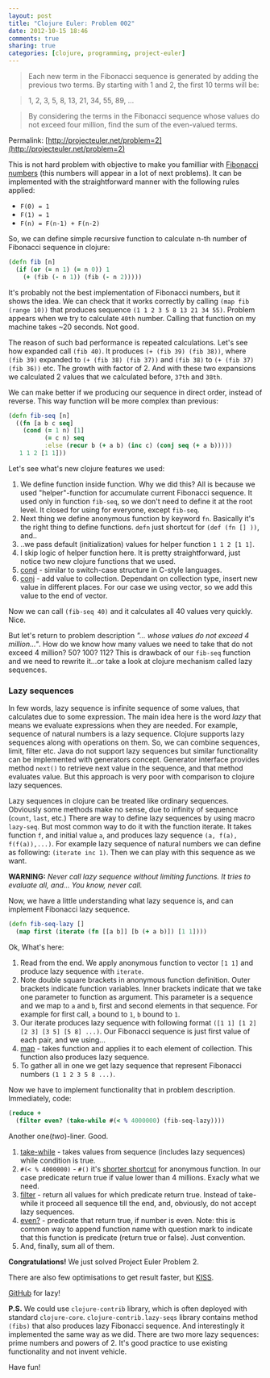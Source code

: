 ```yaml
---
layout: post
title: "Clojure Euler: Problem 002"
date: 2012-10-15 18:46
comments: true
sharing: true
categories: [clojure, programming, project-euler]
---
```


> Each new term in the Fibonacci sequence is generated by adding the previous two terms. By starting with 1 and 2, the first 10 terms will be:

> 1, 2, 3, 5, 8, 13, 21, 34, 55, 89, ...

> By considering the terms in the Fibonacci sequence whose values do not exceed four million, find the sum of the even-valued terms.

Permalink: [http://projecteuler.net/problem=2](http://projecteuler.net/problem=2)

<!-- more -->

This is not hard problem with objective to make you familliar with [Fibonacci numbers](http://en.wikipedia.org/wiki/Fibonacci_number)
(this numbers will appear in a lot of next problems). It can be implemented with the straightforward manner with the following rules applied:

* `F(0) = 1`
* `F(1) = 1`
* `F(n) = F(n-1) + F(n-2)`

So, we can define simple recursive function to calculate n-th number of Fibonacci sequence in clojure:

``` clojure
(defn fib [n]
  (if (or (= n 1) (= n 0)) 1
    (+ (fib (- n 1)) (fib (- n 2)))))
```

It's probably not the best implementation of Fibonacci numbers, but it shows the idea.
We can check that it works correctly by calling `(map fib (range 10))` that produces sequence `(1 1 2 3 5 8 13 21 34 55)`.
Problem appears when we try to calculate `40th` number. Calling that function on my machine takes ~20 seconds. Not good.

The reason of such bad performance is repeated calculations. Let's see how expanded call `(fib 40)`.
It produces `(+ (fib 39) (fib 38))`, where `(fib 39)` expanded to `(+ (fib 38) (fib 37))` and `(fib 38)` to `(+ (fib 37) (fib 36))` etc.
The growth with factor of 2. And with these two expansions we calculated 2 values that we calculated before, `37th` and `38th`.

We can make better if we producing our sequence in direct order, instead of reverse. This way function will be more complex than previous:

``` clojure
(defn fib-seq [n]
  ((fn [a b c seq]
    (cond (= 1 n) [1]
          (= c n) seq
          :else (recur b (+ a b) (inc c) (conj seq (+ a b)))))
   1 1 2 [1 1]))
```

Let's see what's new clojure features we used:

1. We define function inside function. Why we did this? All is because we used "helper"-function for accumulate current Fibonacci sequence.
It used only in function `fib-seq`, so we don't need to define it at the root level. It closed for using for everyone, except `fib-seq`.
2. Next thing we define anonymous function by keyword `fn`. Basically it's the right thing to define functions. `defn` just shortcut for `(def (fn [] ))`, and..
3. ..we pass default (initialization) values for helper function `1 1 2 [1 1]`.
4. I skip logic of helper function here. It is pretty straightforward, just notice two new clojure functions that we used.
5. [cond](http://clojuredocs.org/clojure_core/clojure.core/cond) - similar to switch-case structure in C-style languages.
6. [conj](http://clojuredocs.org/clojure_core/clojure.core/conj) - add value to collection. Dependant on collection type,
insert new value in different places. For our case we using vector, so we add this value to the end of vector.

Now we can call `(fib-seq 40)` and it calculates all 40 values very quickly. Nice.

But let's return to problem description *"... whose values do not exceed 4 million..."*.
How do we know how many values we need to take that do not exceed 4 million? 50? 100? 112?
This is drawback of our `fib-seq` function and we need to rewrite it...or take a look at clojure mechanism called lazy sequences.

### Lazy sequences

In few words, lazy sequence is infinite sequence of some values, that calculates due to some expression.
The main idea here is the word *lazy* that means we evaluate expressions when they are needed.
For example, sequence of natural numbers is a lazy sequence. Clojure supports lazy sequences along with operations on them.
So, we can combine sequences, limit, filter etc. Java do not support lazy sequences but similar functionality can be implemented with generators concept.
Generator interface provides method `next()` to retrieve next value in the sequence, and that method evaluates value.
But this approach is very poor with comparison to clojure lazy sequences.

Lazy sequences in clojure can be treated like ordinary sequences. Obviously some methods make no sense, due to infinity of sequence (`count`, `last`, etc.)
There are way to define lazy sequences by using macro `lazy-seq`. But most common way to do it with the function iterate.
It takes function `f`, and initial value `a`, and produces lazy sequence `(a, f(a), f(f(a)),...)`.
For example lazy sequence of natural numbers we can define as following: `(iterate inc 1)`. Then we can play with this sequence as we want.

**WARNING:** *Never call lazy sequence without limiting functions. It tries to evaluate all, and... You know, never call.*

Now, we have a little understanding what lazy sequence is, and can implement Fibonacci lazy sequence.

``` clojure
(defn fib-seq-lazy []
  (map first (iterate (fn [[a b]] [b (+ a b)]) [1 1])))
```

Ok, What's here:

1. Read from the end. We apply anonymous function to vector `[1 1]` and produce lazy sequence with `iterate`.
2. Note double square brackets in anonymous function definition. Outer brackets indicate function variables.
Inner brackets indicate that we take one parameter to function as argument.
This parameter is a sequence and we map to `a` and `b`, first and second elements in that sequence.
For example for first call, `a` bound to `1`, `b` bound to `1`.
3. Our iterate produces lazy sequence with following format `([1 1] [1 2] [2 3] [3 5] [5 8] ...)`.
Our Fibonacci sequence is just first value of each pair, and we using...
4. [map](http://clojuredocs.org/clojure_core/clojure.core/map) - takes function and applies it to each element of collection.
This function also produces lazy sequence.
5. To gather all in one we get lazy sequence that represent Fibonacci numbers `(1 1 2 3 5 8 ...)`.

Now we have to implement functionality that in problem description. Immediately, code:

``` clojure
(reduce +
  (filter even? (take-while #(< % 4000000) (fib-seq-lazy))))
```

Another one(*two*)-liner. Good.

1. [take-while](http://clojuredocs.org/clojure_core/clojure.core/take-while) - takes values from sequence (includes lazy sequences) while condition is true.
2. `#(< % 4000000)` - `#()` it's [shorter shortcut](http://en.wikipedia.org/wiki/Tautology_%28rhetoric%29) for anonymous function.
In our case predicate return true if value lower than 4 millions. Exacly what we need.
3. [filter](http://clojuredocs.org/clojure_core/clojure.core/filter) - return all values for which predicate return true.
Instead of take-while it proceed all sequence till the end, and, obviously, do not accept lazy sequences.
4. [even?](http://clojuredocs.org/clojure_core/clojure.core/even_q) - predicate that return true, if number is even.
Note: this is common way to append function name with question mark to indicate that this function is predicate (return true or false). Just convention.
5. And, finally, sum all of them.

**Congratulations!** We just solved Project Euler Problem 2.

There are also few optimisations to get result faster, but [KISS](http://en.wikipedia.org/wiki/KISS_principle).

[GitHub](https://github.com/mishadoff/project-euler/blob/master/src/project_euler/problem002.clj) for lazy!

**P.S.** We could use `clojure-contrib` library, which is often deployed with standard `clojure-core`.
`clojure-contrib.lazy-seqs` library contains method `(fibs)` that also produces lazy Fibonacci sequence.
And interestingly it implemented the same way as we did.
There are two more lazy sequences: prime numbers and powers of 2.
It's good practice to use existing functionality and not invent vehicle.

Have fun!
